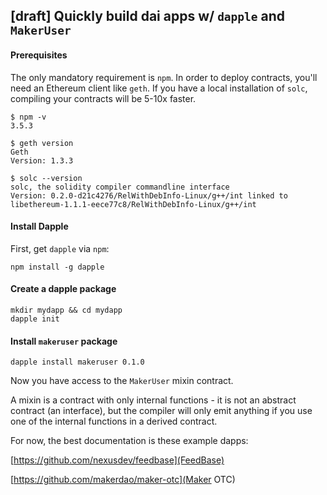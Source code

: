 [draft] Quickly build dai apps w/ `dapple` and `MakerUser`
---

#### Prerequisites

The only mandatory requirement is `npm`. In order to deploy contracts,
you'll need an Ethereum client like `geth`. If you have a local installation
of `solc`, compiling your contracts will be 5-10x faster.

    $ npm -v
    3.5.3

    $ geth version
    Geth
    Version: 1.3.3

    $ solc --version
    solc, the solidity compiler commandline interface
    Version: 0.2.0-d21c4276/RelWithDebInfo-Linux/g++/int linked to libethereum-1.1.1-eece77c8/RelWithDebInfo-Linux/g++/int


#### Install Dapple

First, get `dapple` via `npm`:

    npm install -g dapple

#### Create a dapple package

    mkdir mydapp && cd mydapp
    dapple init

#### Install `makeruser` package

    dapple install makeruser 0.1.0

Now you have access to the `MakerUser` mixin contract.

A mixin is a contract with only internal functions - it is not an abstract contract (an interface),
but the compiler will only emit anything if you use one of the internal functions in a derived contract.

For now, the best documentation is these example dapps:

[https://github.com/nexusdev/feedbase](FeedBase)

[https://github.com/makerdao/maker-otc](Maker OTC)
